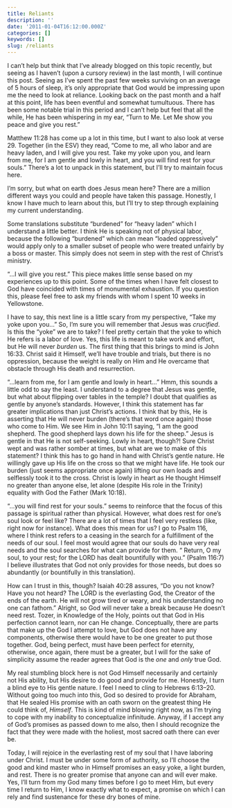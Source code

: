 ```yaml
---
title: Reliants
description: ''
date: '2011-01-04T16:12:00.000Z'
categories: []
keywords: []
slug: /reliants
---
```


I can’t help but think that I’ve already blogged on this topic recently, but seeing as I haven’t (upon a cursory review) in the last month, I will continue this post. Seeing as I’ve spent the past few weeks surviving on an average of 5 hours of sleep, it’s only appropriate that God would be impressing upon me the need to look at reliance. Looking back on the past month and a half at this point, life has been eventful and somewhat tumultuous. There has been some notable trial in this period and I can’t help but feel that all the while, He has been whispering in my ear, “Turn to Me. Let Me show you peace and give you rest.”

Matthew 11:28 has come up a lot in this time, but I want to also look at verse 29. Together (in the ESV) they read, “Come to me, all who labor and are heavy laden, and I will give you rest. Take my yoke upon you, and learn from me, for I am gentle and lowly in heart, and you will find rest for your souls.” There’s a lot to unpack in this statement, but I’ll try to maintain focus here.

I’m sorry, but what on earth does Jesus mean here? There are a million different ways you could and people have taken this passage. Honestly, I know I have much to learn about this, but I’ll try to step through explaining my current understanding.

Some translations substitute “burdened” for “heavy laden” which I understand a little better. I think He is speaking not of physical labor, because the following “burdened” which can mean “loaded oppressively” would apply only to a smaller subset of people who were treated unfairly by a boss or master. This simply does not seem in step with the rest of Christ’s ministry.

“…I will give you rest.” This piece makes little sense based on my experiences up to this point. Some of the times when I have felt closest to God have coincided with times of monumental exhaustion. If you question this, please feel free to ask my friends with whom I spent 10 weeks in Yellowstone.

I have to say, this next line is a little scary from my perspective, “Take my yoke upon you…” So, I’m sure you will remember that Jesus was _crucified_. Is this the “yoke” we are to take? I feel pretty certain that the yoke to which He refers is a labor of love. Yes, this life is meant to take work and effort, but He will never _burden_ us. The first thing that this brings to mind is John 16:33. Christ said it Himself, we’ll have trouble and trials, but there is no oppression, because the weight is really on Him and He overcame that obstacle through His death and resurrection.

“…learn from me, for I am gentle and lowly in heart…” Hmm, this sounds a little odd to say the least. I understand to a degree that Jesus was gentle, but what about flipping over tables in the temple? I doubt that qualifies as gentle by anyone’s standards. However, I think this statement has far greater implications than just Christ’s actions. I think that by this, He is asserting that He will never burden (there’s that word once again) those who come to Him. We see Him in John 10:11 saying, “I am the good shepherd. The good shepherd lays down his life for the sheep.” Jesus is gentle in that He is not self-seeking. Lowly in heart, though?! Sure Christ wept and was rather somber at times, but what are we to make of this statement? I think this has to go hand in hand with Christ’s gentle nature. He willingly gave up His life on the cross so that we might have life. He took our burden (just seems appropriate once again) lifting our own loads and selflessly took it to the cross. Christ is lowly in heart as He thought Himself no greater than anyone else, let alone (despite His role in the Trinity) equality with God the Father (Mark 10:18).

“…you will find rest for your souls.” seems to reinforce that the focus of this passage is spiritual rather than physical. However, what does rest for one’s soul look or feel like? There are a lot of times that I feel very restless (like, right now for instance). What does this mean for us? I go to Psalm 116, where I think rest refers to a ceasing in the search for a fulfillment of the needs of our soul. I feel most would agree that our souls do have very real needs and the soul searches for what can provide for them. “ Return, O my soul, to your rest; for the LORD has dealt bountifully with you.” (Psalm 116:7) I believe illustrates that God not only provides for those needs, but does so abundantly (or bountifully in this translation).

How can I trust in this, though? Isaiah 40:28 assures, “Do you not know? Have you not heard? The LORD is the everlasting God, the Creator of the ends of the earth. He will not grow tired or weary, and his understanding no one can fathom.” Alright, so God will never take a break because He doesn’t need rest. Tozer, in Knowledge of the Holy, points out that God in His perfection cannot learn, nor can He change. Conceptually, there are parts that make up the God I attempt to love, but God does not have any components, otherwise there would have to be one greater to put those together. God, being perfect, must have been perfect for eternity, otherwise, once again, there must be a greater, but I will for the sake of simplicity assume the reader agrees that God is the _one_ and _only_ true God.

My real stumbling block here is not God Himself necessarily and certainly not His ability, but His desire to do good and provide for me. Honestly, I turn a blind eye to His gentle nature. I feel I need to cling to Hebrews 6:13–20. Without going too much into this, God so desired to provide for Abraham, that He sealed His promise with an oath sworn on the greatest thing He could think of, _Himself_. This is kind of mind blowing right now, as I’m trying to cope with my inability to conceptualize infinitude. Anyway, if I accept any of God’s promises as passed down to me also, then I should recognize the fact that they were made with the holiest, most sacred oath there can ever be.

Today, I will rejoice in the everlasting rest of my soul that I have laboring under Christ. I must be under some form of authority, so I’ll choose the good and kind master who in Himself promises an easy yoke, a light burden, and rest. There is no greater promise that anyone can and will ever make. Yes, I’ll turn from my God many times before I go to meet Him, but every time I return to Him, I know exactly what to expect, a promise on which I can rely and find sustenance for these dry bones of mine.